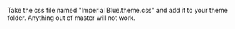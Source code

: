 Take the css file named "Imperial Blue.theme.css" and add it to your theme folder. Anything out of master will not work.
